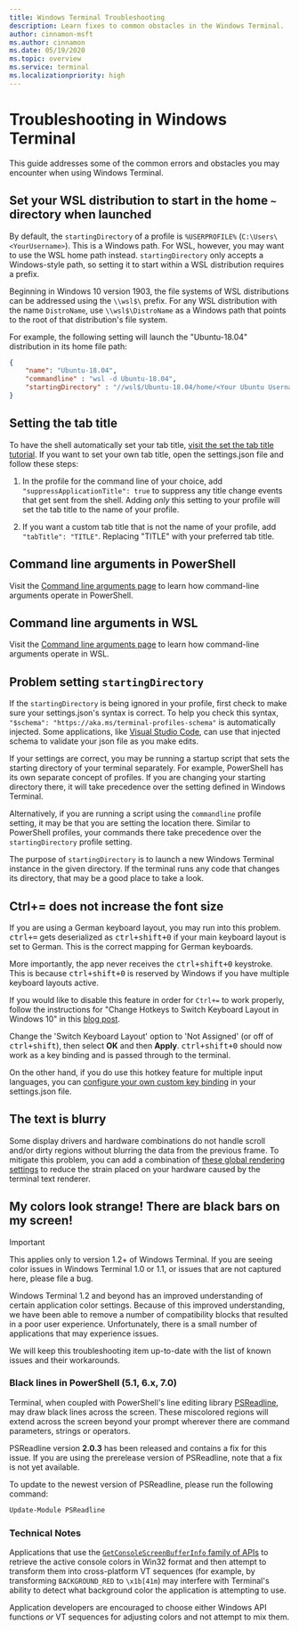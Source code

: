 ```yaml
---
title: Windows Terminal Troubleshooting
description: Learn fixes to common obstacles in the Windows Terminal.
author: cinnamon-msft
ms.author: cinnamon
ms.date: 05/19/2020
ms.topic: overview
ms.service: terminal
ms.localizationpriority: high
---
```


# Troubleshooting in Windows Terminal

This guide addresses some of the common errors and obstacles you may encounter when using Windows Terminal.

## Set your WSL distribution to start in the home `~` directory when launched

By default, the `startingDirectory` of a profile is `%USERPROFILE%` (`C:\Users\<YourUsername>`). This is a Windows path. For WSL, however, you may want to use the WSL home path instead. `startingDirectory` only accepts a Windows-style path, so setting it to start within a WSL distribution requires a prefix.

Beginning in Windows 10 version 1903, the file systems of WSL distributions can be addressed using the `\\wsl$\` prefix. For any WSL distribution with the name `DistroName`, use `\\wsl$\DistroName` as a Windows path that points to the root of that distribution's file system.

For example, the following setting will launch the "Ubuntu-18.04" distribution in its home file path:

```json
{
    "name": "Ubuntu-18.04",
    "commandline" : "wsl -d Ubuntu-18.04",
    "startingDirectory" : "//wsl$/Ubuntu-18.04/home/<Your Ubuntu Username>"
}
```

## Setting the tab title

To have the shell automatically set your tab title, [visit the set the tab title tutorial](./tutorials/tab-title.md). If you want to set your own tab title, open the settings.json file and follow these steps:

1. In the profile for the command line of your choice, add `"suppressApplicationTitle": true` to suppress any title change events that get sent from the shell. Adding *only* this setting to your profile will set the tab title to the name of your profile.

2. If you want a custom tab title that is not the name of your profile, add `"tabTitle": "TITLE"`. Replacing "TITLE" with your preferred tab title.

## Command line arguments in PowerShell

Visit the [Command line arguments page](./command-line-arguments.md) to learn how command-line arguments operate in PowerShell.

## Command line arguments in WSL

Visit the [Command line arguments page](./command-line-arguments.md) to learn how command-line arguments operate in WSL.

## Problem setting `startingDirectory`

If the `startingDirectory` is being ignored in your profile, first check to make sure your settings.json's syntax is correct. To help you check this syntax, `"$schema": "https://aka.ms/terminal-profiles-schema"` is automatically injected. Some applications, like [Visual Studio Code](https://code.visualstudio.com/download), can use that injected schema to validate your json file as you make edits.

If your settings are correct, you may be running a startup script that sets the starting directory of your terminal separately. For example, PowerShell has its own separate concept of profiles. If you are changing your starting directory there, it will take precedence over the setting defined in Windows Terminal.

Alternatively, if you are running a script using the `commandline` profile setting, it may be that you are setting the location there. Similar to PowerShell profiles, your commands there take precedence over the `startingDirectory` profile setting.

The purpose of `startingDirectory` is to launch a new Windows Terminal instance in the given directory. If the terminal runs any code that changes its directory, that may be a good place to take a look.

## Ctrl+= does not increase the font size

If you are using a German keyboard layout, you may run into this problem. <kbd>ctrl+=</kbd> gets deserialized as <kbd>ctrl+shift+0</kbd> if your main keyboard layout is set to German. This is the correct mapping for German keyboards.

More importantly, the app never receives the <kbd>ctrl+shift+0</kbd> keystroke. This is because <kbd>ctrl+shift+0</kbd> is reserved by Windows if you have multiple keyboard layouts active.

If you would like to disable this feature in order for `Ctrl+=` to work properly, follow the instructions for "Change Hotkeys to Switch Keyboard Layout in Windows 10" in this [blog post](https://winaero.com/blog/change-hotkeys-switch-keyboard-layout-windows-10/).

Change the 'Switch Keyboard Layout' option to 'Not Assigned' (or off of <kbd>ctrl+shift</kbd>), then select **OK** and then **Apply**. <kbd>ctrl+shift+0</kbd> should now work as a key binding and is passed through to the terminal.

On the other hand, if you do use this hotkey feature for multiple input languages, you can [configure your own custom key binding](./customize-settings/key-bindings.md) in your settings.json file.

## The text is blurry

Some display drivers and hardware combinations do not handle scroll and/or dirty regions without blurring the data from the previous frame. To mitigate this problem, you can add a combination of [these global rendering settings](./customize-settings/global-settings.md#rendering-settings) to reduce the strain placed on your hardware caused by the terminal text renderer.

## My colors look strange! There are black bars on my screen!

> [!IMPORTANT]
> This applies only to version 1.2+ of Windows Terminal. If you are seeing color issues in Windows Terminal 1.0 or 1.1, or issues that are not captured here, please file a bug.

Windows Terminal 1.2 and beyond has an improved understanding of certain application color settings. Because of this improved understanding, we have been able to remove a number of compatibility blocks that resulted in a poor user experience. Unfortunately, there is a small number of applications that may experience issues.

We will keep this troubleshooting item up-to-date with the list of known issues and their workarounds.

### Black lines in PowerShell (5.1, 6.x, 7.0)

Terminal, when coupled with PowerShell's line editing library [PSReadline](https://www.powershellgallery.com/packages/PSReadLine), may draw black lines across the screen. These miscolored regions will extend across the screen beyond your prompt wherever there are command parameters, strings or operators.

PSReadline version **2.0.3** has been released and contains a fix for this issue. If you are using the prerelease version of PSReadline, note that a fix is not yet available.

To update to the newest version of PSReadline, please run the following command:

```powershell
Update-Module PSReadline
```

### Technical Notes

Applications that use the [`GetConsoleScreenBufferInfo` family of APIs](https://docs.microsoft.com/windows/console/getconsolescreenbufferinfoex) to retrieve the active console colors in Win32 format and then attempt to transform them into cross-platform VT sequences (for example, by transforming `BACKGROUND_RED` to `\x1b[41m`) may interfere with Terminal's ability to detect what background color the application is attempting to use.

Application developers are encouraged to choose either Windows API functions _or_ VT sequences for adjusting colors and not attempt to mix them.
